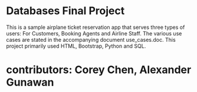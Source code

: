 # Databases Final Project

This is a sample airplane ticket reservation app that serves three types of users: For Customers, Booking Agents and Airline Staff. The various use cases are stated in the accompanying document use_cases.doc. This project primarily used HTML, Bootstrap, Python and SQL. 

# contributors: Corey Chen, Alexander Gunawan

